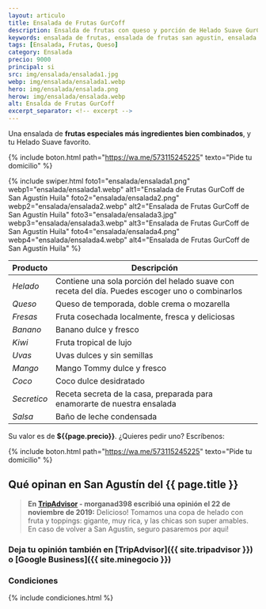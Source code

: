 ```yaml
---
layout: articulo
title: Ensalada de Frutas GurCoff
description: Ensalda de frutas con queso y porción de Helado Suave GurCoff. La preferida de San Agustín Huila
keywords: ensalada de frutas, ensalada de frutas san agustin, ensalada de frutas san agustin huila, frutas san agustin, frutas san agustin huila
tags: [Ensalada, Frutas, Queso]
category: Ensalada
precio: 9000
principal: si
src: img/ensalada/ensalada1.jpg
webp: img/ensalada/ensalada1.webp
hero: img/ensalada/ensalada.png
herow: img/ensalada/ensalada.webp
alt: Ensalda de Frutas GurCoff
excerpt_separator: <!-- excerpt -->
---
```

Una ensalada de **frutas especiales más ingredientes bien combinados**, y tu Helado Suave favorito.

<!-- excerpt -->

{% include boton.html path="https://wa.me/573115245225" texto="Pide tu domicilio" %}

{% include swiper.html foto1="ensalada/ensalada1.png" webp1="ensalada/ensalada1.webp" alt1="Ensalada de Frutas GurCoff de San Agustín Huila" foto2="ensalada/ensalada2.png" webp2="ensalada/ensalada2.webp" alt2="Ensalada de Frutas GurCoff de San Agustín Huila" foto3="ensalada/ensalada3.jpg" webp3="ensalada/ensalada3.webp" alt3="Ensalada de Frutas GurCoff de San Agustín Huila" foto4="ensalada/ensalada4.png" webp4="ensalada/ensalada4.webp" alt4="Ensalada de Frutas GurCoff de San Agustín Huila" %}

| Producto | Descripción |
| ----------- | ------ |
| *Helado* | Contiene una sola porción del helado suave con receta del día. Puedes escoger uno o combinarlos |
| *Queso* | Queso de temporada, doble crema o mozarella |
| *Fresas* | Fruta cosechada localmente, fresca y deliciosas |
| *Banano* | Banano dulce y fresco |
| *Kiwi* | Fruta tropical de lujo |
| *Uvas* | Uvas dulces y sin semillas |
| *Mango* | Mango Tommy dulce y fresco |
| *Coco* | Coco dulce desidratado |
| *Secretico* | Receta secreta de la casa, preparada para enamorarte de nuestra ensalada |
| *Salsa* | Baño de leche condensada |

Su valor es de **${{page.precio}}**. ¿Quieres pedir uno? Escríbenos:

{% include boton.html path="https://wa.me/573115245225" texto="Pide tu domicilio" %}

## Qué opinan en San Agustín del {{ page.title }}

> **En [TripAdvisor]({{site.tripadvisor}}) - morganad398 escribió una opinión el 22 de noviembre de 2019:** Delicioso! Tomamos una copa de helado con fruta y toppings: gigante, muy rica, y las chicas son super amables. En caso de volver a San Agustin, seguro pasaremos por aqui!

### Deja tu opinión también en [TripAdvisor]({{ site.tripadvisor }}) o [Google Business]({{ site.minegocio }})

### Condiciones

{% include condiciones.html %}
